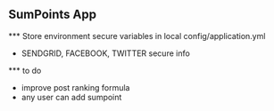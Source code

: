 ## SumPoints App

*** Store environment secure variables in local config/application.yml 
- SENDGRID, FACEBOOK, TWITTER secure info

*** to do

- improve post ranking formula
- any user can add sumpoint